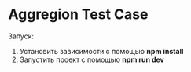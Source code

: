 # Aggregion Test Case

Запуск:  
1) Установить зависимости с помощью **npm install**  
2) Запустить проект с помощью **npm run dev**  
